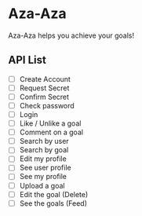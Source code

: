 # Aza-Aza

Aza-Aza helps you achieve your goals!

## API List

- [ ] Create Account
- [ ] Request Secret
- [ ] Confirm Secret
- [ ] Check password
- [ ] Login
- [ ] Like / Unlike a goal
- [ ] Comment on a goal
- [ ] Search by user
- [ ] Search by goal
- [ ] Edit my profile
- [ ] See user profile
- [ ] See my profile
- [ ] Upload a goal
- [ ] Edit the goal (Delete)
- [ ] See the goals (Feed)